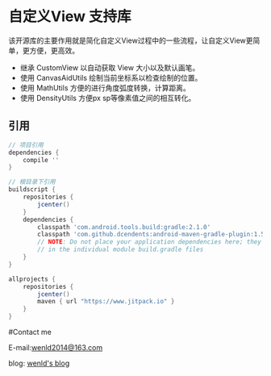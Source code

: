 # 自定义View 支持库

该开源库的主要作用就是简化自定义View过程中的一些流程，让自定义View更简单，更方便，更高效。
- 继承 CustomView 以自动获取 View 大小以及默认画笔。
- 使用 CanvasAidUtils 绘制当前坐标系以检查绘制的位置。
- 使用 MathUtils 方便的进行角度弧度转换，计算距离。
- 使用 DensityUtils 方便px sp等像素值之间的相互转化。

## 引用
```groovy
// 项目引用
dependencies {
    compile ''
}

// 根目录下引用
buildscript {
    repositories {
        jcenter()
    }
    dependencies {
        classpath 'com.android.tools.build:gradle:2.1.0'
        classpath 'com.github.dcendents:android-maven-gradle-plugin:1.5'
        // NOTE: Do not place your application dependencies here; they belong
        // in the individual module build.gradle files
    }
}

allprojects {
    repositories {
        jcenter()
        maven { url "https://www.jitpack.io" }
    }
}
```

#Contact me

E-mail:wenld2014@163.com

blog: [wenld's blog](http://blog.csdn.net/sinat_15877283)
